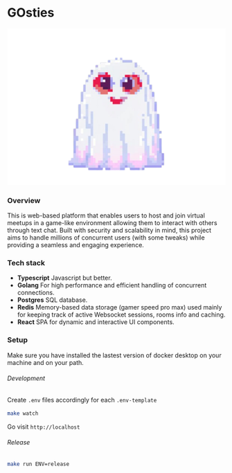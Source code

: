 # GOsties

![gosty](./ui/public/gosty.png)

### Overview

This is web-based platform that enables users to host and join virtual meetups in a game-like environment allowing them to interact with others through text chat. Built with security and scalability in mind, this project aims to handle millions of concurrent users (with some tweaks) while providing a seamless and engaging experience.

### Tech stack

<!-- - **Apache Kafka** A cluster of brokers to handle XXXX
- **Zookeper** For the kafka brokers to coordinate with each other. -->

- **Typescript** Javascript but better.
- **Golang** For high performance and efficient handling of concurrent connections.
- **Postgres** SQL database.
- **Redis** Memory-based data storage (gamer speed pro max) used mainly for keeping track of active Websocket sessions, rooms info and caching.
- **React** SPA for dynamic and interactive UI components.

### Setup

Make sure you have installed the lastest version of docker desktop on your machine and on your path.

###### Development

Create `.env` files accordingly for each `.env-template`

```sh
make watch
```

Go visit `http://localhost`

###### Release

```sh
make run ENV=release
```
